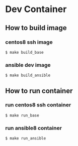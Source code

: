 # Dev Container
## How to build image
### centos8 ssh image
```
$ make build_base
```
### ansible dev image
```
$ make build_ansible
```

## How to run container
### run centos8 ssh container
```
$ make run_base
```

### run ansible8 container
```
$ make run_ansible
```
